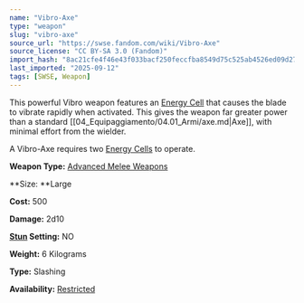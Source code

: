 ```yaml
---
name: "Vibro-Axe"
type: "weapon"
slug: "vibro-axe"
source_url: "https://swse.fandom.com/wiki/Vibro-Axe"
source_license: "CC BY-SA 3.0 (Fandom)"
import_hash: "8ac21cfe4f46e43f033bacf250feccfba8549d75c525ab4526ed09d27ffdbe80"
last_imported: "2025-09-12"
tags: [SWSE, Weapon]
---
```

This powerful Vibro weapon features an [Energy Cell](https://swse.fandom.com/wiki/Energy_Cell) that causes the blade to vibrate rapidly when activated. This gives the weapon far greater power than a standard [[04_Equipaggiamento/04.01_Armi/axe.md|Axe]], with minimal effort from the wielder.

A Vibro-Axe requires two [Energy Cells](https://swse.fandom.com/wiki/Energy_Cell) to operate.

**Weapon Type:** [Advanced Melee Weapons](https://swse.fandom.com/wiki/Advanced_Melee_Weapons)

**Size: **Large

**Cost:** 500

**Damage:** 2d10

**[Stun](https://swse.fandom.com/wiki/Stun) Setting:** NO

**Weight:** 6 Kilograms

**Type:** Slashing

**Availability:** [Restricted](https://swse.fandom.com/wiki/Restricted)